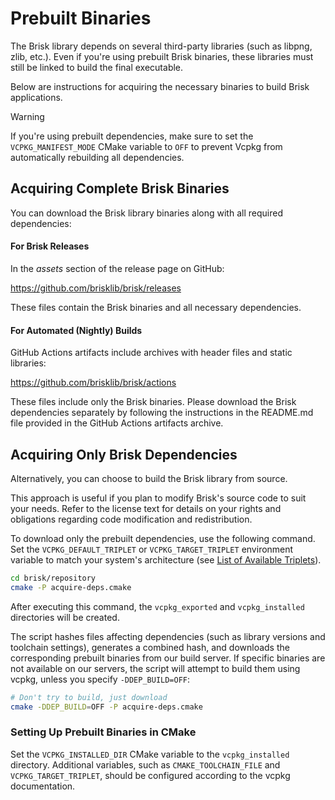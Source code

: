 # Prebuilt Binaries

The Brisk library depends on several third-party libraries (such as libpng, zlib, etc.). Even if you're using prebuilt Brisk binaries, these libraries must still be linked to build the final executable.

Below are instructions for acquiring the necessary binaries to build Brisk applications.

> [!warning]
> If you're using prebuilt dependencies, make sure to set the `VCPKG_MANIFEST_MODE` CMake variable to `OFF` to prevent Vcpkg from automatically rebuilding all dependencies.

## Acquiring Complete Brisk Binaries

You can download the Brisk library binaries along with all required dependencies:

#### For Brisk Releases

In the *assets* section of the release page on GitHub:

https://github.com/brisklib/brisk/releases

These files contain the Brisk binaries and all necessary dependencies.

#### For Automated (Nightly) Builds

GitHub Actions artifacts include archives with header files and static libraries:

https://github.com/brisklib/brisk/actions

These files include only the Brisk binaries. Please download the Brisk dependencies separately by following the instructions in the README.md file provided in the GitHub Actions artifacts archive.

## Acquiring Only Brisk Dependencies

Alternatively, you can choose to build the Brisk library from source.

This approach is useful if you plan to modify Brisk's source code to suit your needs. Refer to the license text for details on your rights and obligations regarding code modification and redistribution.

To download only the prebuilt dependencies, use the following command. Set the `VCPKG_DEFAULT_TRIPLET` or `VCPKG_TARGET_TRIPLET` environment variable to match your system's architecture (see [List of Available Triplets](getting_started.md#vcpkg-triplets)).

```bash
cd brisk/repository
cmake -P acquire-deps.cmake
```

After executing this command, the `vcpkg_exported` and `vcpkg_installed` directories will be created.

The script hashes files affecting dependencies (such as library versions and toolchain settings), generates a combined hash, and downloads the corresponding prebuilt binaries from our build server. If specific binaries are not available on our servers, the script will attempt to build them using vcpkg, unless you specify `-DDEP_BUILD=OFF`:

```bash
# Don't try to build, just download
cmake -DDEP_BUILD=OFF -P acquire-deps.cmake
```

### Setting Up Prebuilt Binaries in CMake

Set the `VCPKG_INSTALLED_DIR` CMake variable to the `vcpkg_installed` directory. Additional variables, such as `CMAKE_TOOLCHAIN_FILE` and `VCPKG_TARGET_TRIPLET`, should be configured according to the vcpkg documentation.
